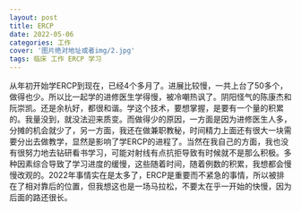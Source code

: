 ```yaml
---
layout: post
title: ERCP
date: 2022-05-06
categories: 工作
cover: '图片绝对地址或者img/2.jpg'
tags: 临床 工作 ERCP 学习
---
```


从年初开始学ERCP到现在，已经4个多月了。进展比较慢，一共上台了50多个，做得也少。所以比一起学的进修医生学得慢，被冷嘲热讽了。阴阳怪气的陈康杰和阮崇凯。还是余杭好，都很和谐。学这个技术，要想掌握，是要有一个量的积累的。我量没到，就没法迎来质变。而做得少的原因，一方面是因为进修医生人多，分摊的机会就少了，另一方面，我还在做兼职教秘，时间精力上面还有很大一块需要分出去做教学，显然是影响了学ERCP的进程了。当然在我自己的方面，我也没有很努力地去钻研看书学习，可能对射线有点抗拒导致有时候就不是那么积极。多种因素综合导致了学习进度的缓慢，这些随着时间，随着例数的积累，我想都会慢慢改观的。2022年事情实在是太多了，ERCP是重要而不紧急的事情，所以被排在了相对靠后的位置，但我想这也是一场马拉松，不要太在乎一开始的快慢，因为后面的路还很长。
